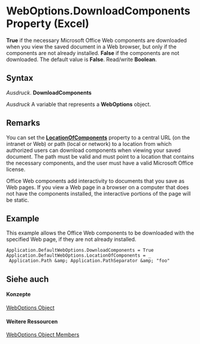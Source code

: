 
# WebOptions.DownloadComponents Property (Excel)

 **True** if the necessary Microsoft Office Web components are downloaded when you view the saved document in a Web browser, but only if the components are not already installed. **False** if the components are not downloaded. The default value is **False**. Read/write **Boolean**.


## Syntax

 _Ausdruck_. **DownloadComponents**

 _Ausdruck_ A variable that represents a **WebOptions** object.


## Remarks

You can set the  **[LocationOfComponents](0581343b-e93e-1413-4348-529f48a166eb.md)** property to a central URL (on the intranet or Web) or path (local or network) to a location from which authorized users can download components when viewing your saved document. The path must be valid and must point to a location that contains the necessary components, and the user must have a valid Microsoft Office license.

Office Web components add interactivity to documents that you save as Web pages. If you view a Web page in a browser on a computer that does not have the components installed, the interactive portions of the page will be static.


## Example

This example allows the Office Web components to be downloaded with the specified Web page, if they are not already installed.


```
Application.DefaultWebOptions.DownloadComponents = True 
Application.DefaultWebOptions.LocationOfComponents = _ 
 Application.Path &amp; Application.PathSeparator &amp; "foo"
```


## Siehe auch


#### Konzepte


[WebOptions Object](d573637f-1891-4602-c961-091795e47356.md)
#### Weitere Ressourcen


[WebOptions Object Members](http://msdn.microsoft.com/library/4188ab11-5d84-aed8-2a2e-17881dcebe67%28Office.15%29.aspx)
